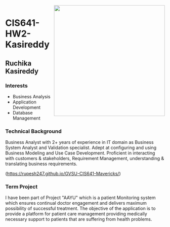<img align="right" width="350" height="350" src="https://media.istockphoto.com/vectors/freelancer-working-on-laptop-at-home-remote-job-vector-id1214343299?k=20&m=1214343299&s=612x612&w=0&h=2MolgCbNrjR6OwcsE853VxXl86IXmKxPQ187Jmb6eb4=">

# CIS641-HW2-Kasireddy

## Ruchika Kasireddy

### Interests
- Business Analysis
- Application Development
- Database Management                                                                          

### Technical Background
Business Analyst with 2+ years of experience in IT domain as Business System Analyst and Validation specialist. Adept at configuring and using Business Modeling and Use Case Development. Proficient in interacting with customers & stakeholders, Requirement Management, understanding & translating business requirements.

(https://rupesh247.github.io/GVSU-CIS641-Mavericks/)
### Term Project 

I have been part of Project "AAYU" which is a patient Monitoring system which ensures continual doctor engagement and delivers maximum possibility of successful treatment. The objective of the application is to provide a platform for patient care management providing medically necessary support to patients that are suffering from health problems. 
